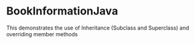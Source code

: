 # BookInformationJava
  This demonstrates the use of Inheritance (Subclass and Superclass) and overriding member methods
